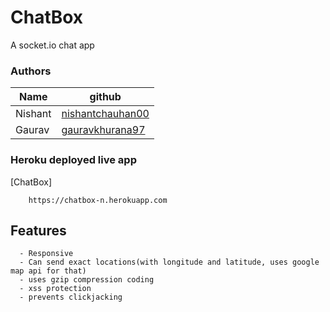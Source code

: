 # ChatBox
A socket.io chat app

### Authors
| Name | github |
| ------ | ------ |
| Nishant | [nishantchauhan00](https://github.com/nishantchauhan00) |
| Gaurav | [gauravkhurana97](https://github.com/gauravkhurana97) |

### Heroku deployed live app 
[ChatBox]
```
    https://chatbox-n.herokuapp.com
```

## Features
```
  - Responsive
  - Can send exact locations(with longitude and latitude, uses google map api for that)
  - uses gzip compression coding
  - xss protection
  - prevents clickjacking
```
